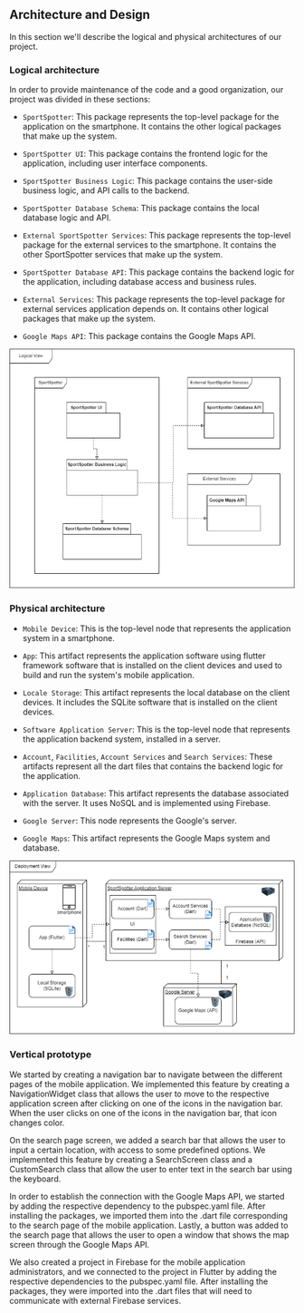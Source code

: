 
## Architecture and Design

In this section we'll describe the logical and physical architectures of our project.

### Logical architecture
In order to provide maintenance of the code and a good organization, our project was divided in these sections:
- `SportSpotter`: This package represents the top-level package for the application on the smartphone. It contains the other logical packages that make up the system.

- `SportSpotter UI`: This package contains the frontend logic for the application, including user interface components.

- `SportSpotter Business Logic`: This package contains the user-side business logic, and API calls to the backend.

- `SportSpotter Database Schema`: This package contains the local database logic and API.

- `External SportSpotter Services`: This package represents the top-level package for the external services to the smartphone. It contains the other SportSpotter services that make up the system.

- `SportSpotter Database API`: This package contains the backend logic for the application, including database access and business rules.

- `External Services`: This package represents the top-level package for external services application depends on. It contains other logical packages that make up the system.

- `Google Maps API`: This package contains the Google Maps API.

![LogicalView](../images/LogicalArchitecture.png)

### Physical architecture
- `Mobile Device`: This is the top-level node that represents the application system in a smartphone.

- `App`: This artifact represents the application software using flutter framework software that is installed on the client devices and used to build and run the system's mobile application.

- `Locale Storage`: This artifact represents the local database on the client devices. It includes the SQLite software that is installed on the client devices.

- `Software Application Server`: This is the top-level node that represents the application backend system, installed in a server.

- `Account`, `Facilities`, `Account Services` and `Search Services`: These artifacts represent all the dart files that contains the backend logic for the application.

- `Application Database`: This artifact represents the database associated with the server. It uses NoSQL and is implemented using Firebase.

- `Google Server`: This node represents the Google's server.

- `Google Maps`: This artifact represents the Google Maps system and database.

![DeploymentView](../images/PhysicalArchitecture.png)

### Vertical prototype
We started by creating a navigation bar to navigate between the different pages of the mobile application. We implemented this feature by creating a NavigationWidget class that allows the user to move to the respective application screen after clicking on one of the icons in the navigation bar. When the user clicks on one of the icons in the navigation bar, that icon changes color.

On the search page screen, we added a search bar that allows the user to input a certain location, with access to some predefined options. We implemented this feature by creating a SearchScreen class and a CustomSearch class that allow the user to enter text in the search bar using the keyboard.

In order to establish the connection with the Google Maps API, we started by adding the respective dependency to the pubspec.yaml file. After installing the packages, we imported them into the .dart file corresponding to the search page of the mobile application. Lastly, a button was added to the search page that allows the user to open a window that shows the map screen through the Google Maps API.

We also created a project in Firebase for the mobile application administrators, and we connected to the project in Flutter by adding the respective dependencies to the pubspec.yaml file. After installing the packages, they were imported into the .dart files that will need to communicate with external Firebase services.
